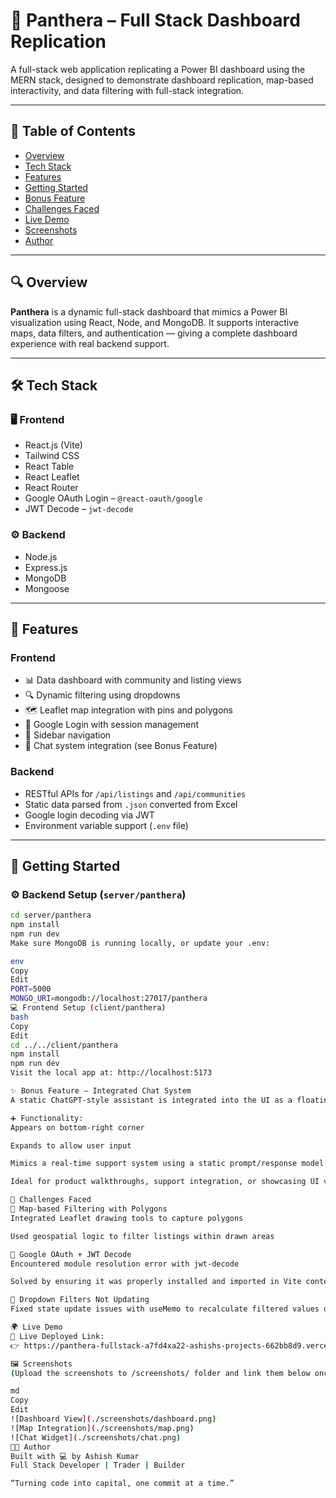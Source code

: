 # 🐆 Panthera – Full Stack Dashboard Replication

A full-stack web application replicating a Power BI dashboard using the MERN stack, designed to demonstrate dashboard replication, map-based interactivity, and data filtering with full-stack integration.

---

## 📌 Table of Contents

- [Overview](#overview)
- [Tech Stack](#tech-stack)
- [Features](#features)
- [Getting Started](#getting-started)
- [Bonus Feature](#bonus-feature)
- [Challenges Faced](#challenges-faced)
- [Live Demo](#live-demo)
- [Screenshots](#screenshots)
- [Author](#author)

---

## 🔍 Overview

**Panthera** is a dynamic full-stack dashboard that mimics a Power BI visualization using React, Node, and MongoDB. It supports interactive maps, data filters, and authentication — giving a complete dashboard experience with real backend support.

---

## 🛠️ Tech Stack

### 🖥 Frontend
- React.js (Vite)
- Tailwind CSS
- React Table
- React Leaflet
- React Router
- Google OAuth Login – `@react-oauth/google`
- JWT Decode – `jwt-decode`

### ⚙️ Backend
- Node.js
- Express.js
- MongoDB
- Mongoose

---

## 🚀 Features

### Frontend
- 📊 Data dashboard with community and listing views
- 🔍 Dynamic filtering using dropdowns
- 🗺️ Leaflet map integration with pins and polygons
- 🔐 Google Login with session management
- 🧭 Sidebar navigation
- 💬 Chat system integration (see Bonus Feature)

### Backend
- RESTful APIs for `/api/listings` and `/api/communities`
- Static data parsed from `.json` converted from Excel
- Google login decoding via JWT
- Environment variable support (`.env` file)

---

## 🧪 Getting Started

### ⚙️ Backend Setup (`server/panthera`)

```bash
cd server/panthera
npm install
npm run dev
Make sure MongoDB is running locally, or update your .env:

env
Copy
Edit
PORT=5000
MONGO_URI=mongodb://localhost:27017/panthera
💻 Frontend Setup (client/panthera)
bash
Copy
Edit
cd ../../client/panthera
npm install
npm run dev
Visit the local app at: http://localhost:5173

✨ Bonus Feature – Integrated Chat System
A static ChatGPT-style assistant is integrated into the UI as a floating chat widget.

➕ Functionality:
Appears on bottom-right corner

Expands to allow user input

Mimics a real-time support system using a static prompt/response model

Ideal for product walkthroughs, support integration, or showcasing UI versatility in dashboards.

🧱 Challenges Faced
🔷 Map-based Filtering with Polygons
Integrated Leaflet drawing tools to capture polygons

Used geospatial logic to filter listings within drawn areas

🔷 Google OAuth + JWT Decode
Encountered module resolution error with jwt-decode

Solved by ensuring it was properly installed and imported in Vite context

🔷 Dropdown Filters Not Updating
Fixed state update issues with useMemo to recalculate filtered values dynamically

🌍 Live Demo
🔗 Live Deployed Link:
👉 https://panthera-fullstack-a7fd4xa22-ashishs-projects-662bb8d9.vercel.app

🖼️ Screenshots
(Upload the screenshots to /screenshots/ folder and link them below once ready)

md
Copy
Edit
![Dashboard View](./screenshots/dashboard.png)
![Map Integration](./screenshots/map.png)
![Chat Widget](./screenshots/chat.png)
👨‍💻 Author
Built with 💻 by Ashish Kumar
Full Stack Developer | Trader | Builder

“Turning code into capital, one commit at a time.”
